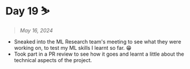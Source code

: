 # Day 19 ⛷️

> *May 16, 2024*

- Sneaked into the ML Research team's meeting to see what they were working on, to test my ML skills I learnt so far. 😁
- Took part in a PR review to see how it goes and learnt a little about the technical aspects of the project.

